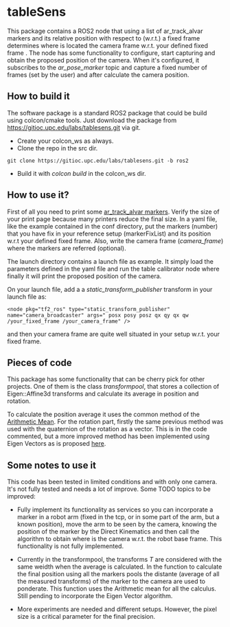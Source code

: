 tableSens
=========

This package contains a ROS2 node that using a list of ar_track_alvar markers and its relative position with respect to (w.r.t.) a fixed frame determines where is located the camera frame w.r.t. your defined fixed frame . The node has some functionality to configure, start capturing and obtain the proposed position of the camera. When it's configured, it subscribes to the _ar_pose_marker_ topic and capture a fixed number of frames (set by the user) and after calculate the camera position.

How to build it
---------------

The software package is a standard ROS2 package that could be build using colcon/cmake tools. Just download the package from https://gitioc.upc.edu/labs/tablesens.git via git.

- Create your colcon_ws as always.
- Clone the repo in the src dir.

```
git clone https://gitioc.upc.edu/labs/tablesens.git -b ros2

```

- Build it with _colcon build_ in the colcon_ws dir.


How to use it?
--------------

First of all you need to print some [ar_track_alvar markers](http://wiki.ros.org/ar_track_alvar). Verify the size of your print page because many printers reduce the final size. In a yaml file, like the example contained in the conf directory, put the markers (number) that you have fix in your reference setup (markerFixList) and its position w.r.t your defined fixed frame. Also, write the camera frame (_camera_frame_) where the markers are referred (optional).

The launch directory contains a launch file as example. It simply load the parameters defined in the yaml file and run the table calibrator node where finally it will print the proposed position of the camera. 

On your launch file, add a a _static_transform_publisher_ transform in your launch file as:

```
<node pkg="tf2_ros" type="static_transform_publisher" name="camera_broadcaster" args=" posx posy posz qx qy qx qw /your_fixed_frame /your_camera_frame" />
```

and then your camera frame are quite well situated in your setup w.r.t. your fixed frame. 

Pieces of code
--------------

This package has some functionality that can be cherry pick for other projects. One of them is the class *transformpool*, that stores a collection of Eigen::Affine3d transforms and calculate its average in position and rotation.

To calculate the position average it uses the common method of the [Arithmetic Mean](https://en.wikipedia.org/wiki/Arithmetic_mean). For the rotation part, firstly the same previous method was used with the quaternion of the rotation as a vector. This is in the code commented, but a more improved method has been implemented using Eigen Vectors as is proposed [here](http://ntrs.nasa.gov/archive/nasa/casi.ntrs.nasa.gov/20070017872_2007014421.pdf).


Some notes to use it
--------------------

This code has been tested in limited conditions and with only one camera. It's not fully tested and needs a lot of improve. Some TODO topics to be improved:

* Fully implement its functionality as services so you can incorporate a marker in a robot arm (fixed in the tcp, or in some part of the arm, but a known position), move the arm to be seen by the camera, knowing the position of the marker by the Direct Kinematics and then call the algorithm to obtain where is the camera w.r.t. the robot base frame. This functionality is not fully implemented.

* Currently in the transformpool, the transforms _T_ are considered with the same weidth when the average is calculated. In the function to calculate the final position using all the markers pools the distante (average of all the measured transforms) of the marker to the camera are used to ponderate. This function uses the Arithmetic mean for all the calculus. Still pending to incorporate the Eigen Vector algorithm. 

* More experiments are needed and different setups. However, the pixel size is a critical parameter for the final precision.

